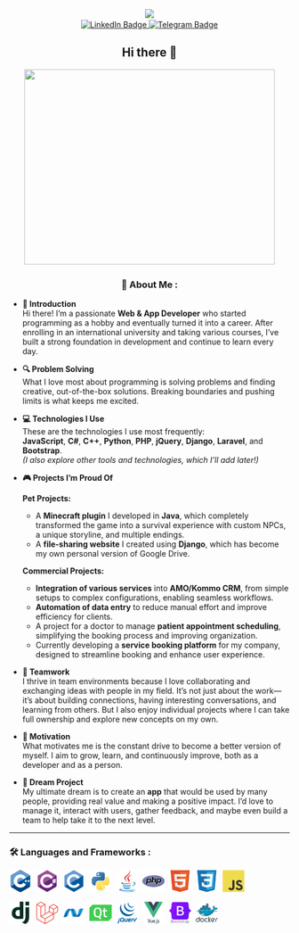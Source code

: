 <!-- Добавьте этот тег, чтобы подключить FontAwesome -->
<link href="https://cdnjs.cloudflare.com/ajax/libs/font-awesome/6.0.0-beta3/css/all.min.css" rel="stylesheet">


<div id="header" align="center">
  <!--  <img src="https://media3.giphy.com/media/v1.Y2lkPTc5MGI3NjExNnMzZXQzdnFhNmpwMGRjaXllbDN5MnFlZmczZnpteW9iZTJyMjBudyZlcD12MV9pbnRlcm5hbF9naWZfYnlfaWQmY3Q9cw/SUcApSWjPwQMARvcM8/giphy.gif" width="200"/> -->
    <img src="https://media3.giphy.com/media/v1.Y2lkPTc5MGI3NjExejc5enpxMGcyNW9pdWtubTZtcXViYnowcWtjN2ZpMXFibzRwMWFrMyZlcD12MV9pbnRlcm5hbF9naWZfYnlfaWQmY3Q9cw/zhYSVCirREeIZtONCI/giphy.gif" width="200"/> 
  <!--  <img src="https://media4.giphy.com/media/v1.Y2lkPTc5MGI3NjExODBoODc4bGp1OXQ5a2g4Y3RodXR4N3R0aG85ZHVzOHU3M2h4bzUwZSZlcD12MV9pbnRlcm5hbF9naWZfYnlfaWQmY3Q9cw/M4NykXxUE0HAcK7UJ6/giphy.gif" width="200"/> -->
  <!--  <img src="https://media4.giphy.com/media/v1.Y2lkPTc5MGI3NjExb29zbHNoeXh5eDExenZndDRiNGlmaHJmdDQ2YXdva3AwbmZkaHU3ZiZlcD12MV9pbnRlcm5hbF9naWZfYnlfaWQmY3Q9cw/5eLDrEaRGHegx2FeF2/giphy.gif" width="200"/> -->
  <div id="badges">
      <a href="https://www.linkedin.com/in/egor-pavlov-824b02281">
    <img src="https://img.shields.io/badge/LinkedIn-blue?style=for-the-badge&logo=linkedin&logoColor=white" alt="LinkedIn Badge"/>
  </a>
  <a href="https://t.me/Slyfoxy">
    <img src="https://img.shields.io/badge/Telegram-blue?style=for-the-badge&logo=telegram&logoColor=white" alt="Telegram Badge"/>
  </a>

## Hi there 👋



  </div>

  <div align="center">
    <img src="https://media0.giphy.com/media/v1.Y2lkPTc5MGI3NjExajNuazQ0Z3NqOHgzMzEyOXdoeTBpZTZwM3kxbGN5eGxzYWhyOTJkNiZlcD12MV9pbnRlcm5hbF9naWZfYnlfaWQmY3Q9Zw/2sbLlG7XNuzzeVKvw0/giphy.gif" width="450" height="350"/>
  </div>

### 🌟 About Me :

</div>

- **👋 Introduction**  
  Hi there! I’m a passionate **Web & App Developer** who started programming as a hobby and eventually turned it into a career. After enrolling in an international university and taking various courses, I’ve built a strong foundation in development and continue to learn every day.

- **🔍 Problem Solving**  
  What I love most about programming is solving problems and finding creative, out-of-the-box solutions. Breaking boundaries and pushing limits is what keeps me excited.

- **💻 Technologies I Use**  
  These are the technologies I use most frequently:  
  **JavaScript**, **C#**, **C++**, **Python**, **PHP**, **jQuery**, **Django**, **Laravel**, and **Bootstrap**.  
  *(I also explore other tools and technologies, which I’ll add later!)*

- **🎮 Projects I’m Proud Of**  

  **Pet Projects:**  
  - A **Minecraft plugin** I developed in **Java**, which completely transformed the game into a survival experience with custom NPCs, a unique storyline, and multiple endings.  
  - A **file-sharing website** I created using **Django**, which has become my own personal version of Google Drive.  

  **Commercial Projects:**  
  - **Integration of various services** into **AMO/Kommo CRM**, from simple setups to complex configurations, enabling seamless workflows.  
  - **Automation of data entry** to reduce manual effort and improve efficiency for clients.  
  - A project for a doctor to manage **patient appointment scheduling**, simplifying the booking process and improving organization.  
  - Currently developing a **service booking platform** for my company, designed to streamline booking and enhance user experience.

- **🤝 Teamwork**  
  I thrive in team environments because I love collaborating and exchanging ideas with people in my field. It’s not just about the work—it’s about building connections, having interesting conversations, and learning from others. But I also enjoy individual projects where I can take full ownership and explore new concepts on my own.

- **🚀 Motivation**  
  What motivates me is the constant drive to become a better version of myself. I aim to grow, learn, and continuously improve, both as a developer and as a person.

- **🌟 Dream Project**  
  My ultimate dream is to create an **app** that would be used by many people, providing real value and making a positive impact. I’d love to manage it, interact with users, gather feedback, and maybe even build a team to help take it to the next level.

---

### :hammer_and_wrench: Languages and Frameworks :

<div>

</div>

<div>
  <img src="https://github.com/devicons/devicon/blob/master/icons/cplusplus/cplusplus-original.svg" width="40" height="40"/>&nbsp;
  <img src="https://github.com/devicons/devicon/blob/master/icons/csharp/csharp-original.svg" width="40" height="40"/>&nbsp;
  <img src="https://github.com/devicons/devicon/blob/master/icons/c/c-original.svg" width="40" height="40"/>&nbsp;
  <img src="https://github.com/devicons/devicon/blob/master/icons/python/python-original.svg" width="40" height="40"/>&nbsp;
  <img src="https://github.com/devicons/devicon/blob/master/icons/java/java-original.svg" width="40" height="40"/>&nbsp;
  <img src="https://github.com/devicons/devicon/blob/master/icons/php/php-original.svg" width="40" height="40"/>&nbsp;
  <img src="https://github.com/devicons/devicon/blob/master/icons/html5/html5-original.svg" width="40" height="40"/>&nbsp;
  <img src="https://github.com/devicons/devicon/blob/master/icons/css3/css3-original.svg" width="40" height="40"/>&nbsp;
  <img src="https://github.com/devicons/devicon/blob/master/icons/javascript/javascript-original.svg" width="40" height="40"/>&nbsp;
</div>
<p></p>
<div>
  <img src="https://github.com/devicons/devicon/blob/master/icons/django/django-plain.svg" width="40" height="40"/>&nbsp;
  <img src="https://github.com/devicons/devicon/blob/master/icons/laravel/laravel-original.svg" width="40" height="40"/>&nbsp;
  <img src="https://github.com/devicons/devicon/blob/master/icons/dot-net/dot-net-original.svg" width="40" height="40"/>&nbsp;
  <img src="https://github.com/devicons/devicon/blob/master/icons/qt/qt-original.svg" width="40" height="40"/>&nbsp;
  <img src="https://github.com/devicons/devicon/blob/master/icons/jquery/jquery-plain-wordmark.svg" width="40" height="40"/>&nbsp;
  <img src="https://github.com/devicons/devicon/blob/master/icons/vuejs/vuejs-original-wordmark.svg" width="40" height="40"/>&nbsp;
  <img src="https://github.com/devicons/devicon/blob/master/icons/bootstrap/bootstrap-original-wordmark.svg" width="40" height="40"/>&nbsp;
  <img src="https://github.com/devicons/devicon/blob/master/icons/docker/docker-original-wordmark.svg" width="40" height="40"/>&nbsp;
</div>

<!--
**SlyFox-maker/SlyFox-maker** is a ✨ _special_ ✨ repository because its `README.md` (this file) appears on your GitHub profile.

Here are some ideas to get you started:

- 🔭 I’m currently working on ...
- 🌱 I’m currently learning ...
- 👯 I’m looking to collaborate on ...
- 🤔 I’m looking for help with ...
- 💬 Ask me about ...
- 📫 How to reach me: ...
- 😄 Pronouns: ...
- ⚡ Fun fact: ...
-->
